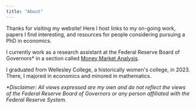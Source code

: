 ```yaml
---
title: "About"
---
```


Thanks for visiting my website! Here I host links to my on-going work, papers I find interesting, and resources for people considering pursuing a PhD in economics.

I currently work as a research assistant at the Federal Reserve Board of Governors\* in a section called [Money Market Analysis](https://www.federalreserve.gov/econres/mamma-staff.htm).

I graduated from Wellesley College, a historically women's college, in 2023. There, I majored in economics and minored in mathematics. 

*\*Disclaimer: All views expressed are my own and do not reflect the views of the Federal Reserve Board of Governors or any person affiliated with the Federal Reserve System.*
